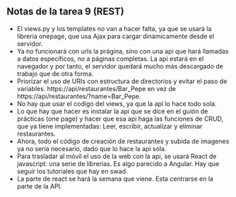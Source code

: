 ## Notas de la tarea 9 (REST)

* El views.py y los templates no van a hacer falta, ya que se usará la libreria onepage, que usa Ajax para cargar dinámicamente desde el servidor.
* Ya no funcionará con urls la prágina, sino con una api que hará llamadas a datos específicos, no a páginas completas. La api estará en el navegador y por tanto, el servidor quedará mucho más descargado de trabajo que de otra forma.
* Priorizar el uso de URIs con estructura de directorios y evitar el paso de variables. https://api/restaurantes/Bar_Pepe en vez de https://api/restaurantes/?name=Bar_Pepe.
* No hay que usar el codigo del views, ya que la api lo hace todo sola.
* Lo que hay que hacer es instalar la api que se dice en el guión de prácticas (one page) y hacer que esa api haga las funciones de CRUD, que ya tiene implementadas: Leer, escribir, actualizar y eliminar restaurantes.
* Ahora, todo el código de creación de restaurantes y subida de imagenes ya no sería necesario, dado que lo hace la api sola.
* Para trasladar al móvil el uso de la web con la api, se usará React de javascript: una serie de librerias. Es algo parecido a Angular. Hay que seguir los tutoriales que hay en swad.
* La parte de react se hará la semana que viene. Esta centrarse en la parte de la API.
